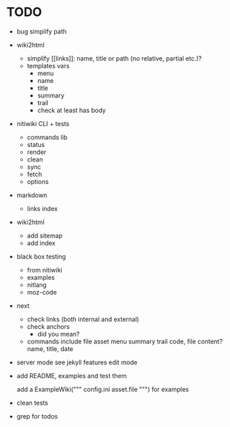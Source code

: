 # TODO

* bug simplify path

* wiki2html
	* simplify [[links]]: name, title or path (no relative, partial etc.)?
	* templates vars
		- menu
		- name
		- title
		- summary
		- trail
		* check at least has body

* nitiwiki CLI + tests
	* commands lib
	* status
	* render
	* clean
	* sync
	* fetch
	* options

* markdown
	* links index

* wiki2html
	* add sitemap
	* add index

* black box testing
	* from nitiwiki
	* examples
	* nitlang
	* moz-code

* next
	* check links (both internal and external)
	* check anchors
		* did you mean?
	* commands
		include file
		asset
		menu
		summary
		trail
		code, file content?
		name, title, date

* server mode
	see jekyll features
	edit mode

* add README, examples and test them

	add a ExampleWiki("""
		config.ini
		asset.file
	""") for examples

* clean tests
* grep for todos
